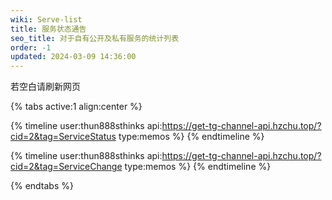 ```yaml
---
wiki: Serve-list
title: 服务状态通告
seo_title: 对于自有公开及私有服务的统计列表
order: -1
updated: 2024-03-09 14:36:00
---
```


若空白请刷新网页

{% tabs active:1 align:center %}

<!-- tab 状态通告 -->
{% timeline user:thun888sthinks api:https://get-tg-channel-api.hzchu.top/?cid=2&tag=ServiceStatus type:memos %}
{% endtimeline %}
<!-- tab 服务变更 -->
{% timeline user:thun888sthinks api:https://get-tg-channel-api.hzchu.top/?cid=2&tag=ServiceChange type:memos %}
{% endtimeline %}

{% endtabs %}